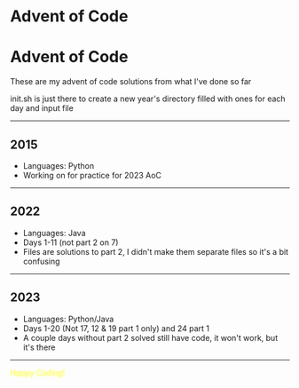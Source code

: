# Advent of Code
# Advent of Code

These are my advent of code solutions from what I've done so far

init.sh is just there to create a new year's directory filled with ones for each day and input file

---


## 2015 
- Languages: Python
- Working on for practice for 2023 AoC
---

## 2022
- Languages: Java
- Days 1-11 (not part 2 on 7)
- Files are solutions to part 2, I didn't make them separate files so it's a bit confusing
---

## 2023 
- Languages: Python/Java
- Days 1-20 (Not 17, 12 & 19 part 1 only) and 24 part 1
- A couple days without part 2 solved still have code, it won't work, but it's there
---

<span style="color:#fdfd65;text-shadow:0 0 5px #fdfd65">Happy Coding!</span>
